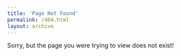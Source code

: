 ```yaml
---
title: 'Page Not Found'
permalink: /404.html
layout: archive
---
```


Sorry, but the page you were trying to view does not exist!
